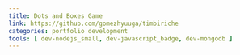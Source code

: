```yaml
---
title: Dots and Boxes Game
link: https://github.com/gomezhyuuga/timbiriche
categories: portfolio development
tools: [ dev-nodejs_small, dev-javascript_badge, dev-mongodb ]
---
```


